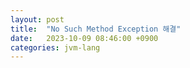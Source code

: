 ```yaml
---
layout: post
title:  "No Such Method Exception 해결"
date:   2023-10-09 08:46:00 +0900
categories: jvm-lang
---
```


